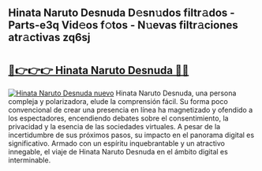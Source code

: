 ## Hinata Naruto Desnuda D𝚎sn𝚞dos filtr𝚊dos - Parts-e3q Vid𝚎os f𝚘tos - N𝚞evas filtr𝚊ciones atr𝚊ctivas zq6sj

# <h2><a href="http://mb3lbe.tromn.icu/?c=Hinata+Naruto+Desnuda">🔗👉👉👉 Hinata Naruto Desnuda 🔗🔗</a></h2>

[![Hinata Naruto Desnuda nuevo](https://i.imgur.com/pEAQMta.gif)](http://mb3lbe.tromn.icu/?c=Hinata+Naruto+Desnuda)
Hinata Naruto Desnuda, una persona compleja y polarizadora, elude la comprensión fácil. Su forma poco convencional de crear una presencia en línea ha magnetizado y ofendido a los espectadores, encendiendo debates sobre el consentimiento, la privacidad y la esencia de las sociedades virtuales. A pesar de la incertidumbre de sus próximos pasos, su impacto en el panorama digital es significativo. Armado con un espíritu inquebrantable y un atractivo innegable, el viaje de Hinata Naruto Desnuda en el ámbito digital es interminable.
